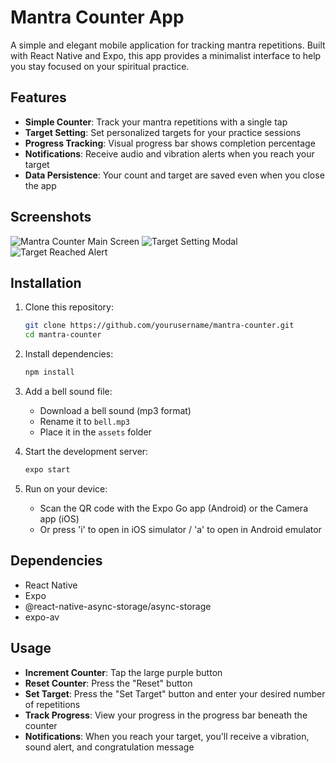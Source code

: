 # Mantra Counter App

A simple and elegant mobile application for tracking mantra repetitions. Built with React Native and Expo, this app provides a minimalist interface to help you stay focused on your spiritual practice.

## Features

- **Simple Counter**: Track your mantra repetitions with a single tap
- **Target Setting**: Set personalized targets for your practice sessions
- **Progress Tracking**: Visual progress bar shows completion percentage
- **Notifications**: Receive audio and vibration alerts when you reach your target
- **Data Persistence**: Your count and target are saved even when you close the app

## Screenshots

![Mantra Counter Main Screen](https://github.com/user-attachments/assets/87098da5-ccf2-4341-8802-441bcb66a022)
![Target Setting Modal](https://github.com/user-attachments/assets/7353ad04-29e5-4336-b404-be527bd62d95)
![Target Reached Alert](https://github.com/user-attachments/assets/ef995ebb-eaf4-4c70-9f49-60ad3d1591e9)



## Installation

1. Clone this repository:
   ```bash
   git clone https://github.com/yourusername/mantra-counter.git
   cd mantra-counter
   ```

2. Install dependencies:
   ```bash
   npm install
   ```

3. Add a bell sound file:
   - Download a bell sound (mp3 format)
   - Rename it to `bell.mp3`
   - Place it in the `assets` folder

4. Start the development server:
   ```bash
   expo start
   ```

5. Run on your device:
   - Scan the QR code with the Expo Go app (Android) or the Camera app (iOS)
   - Or press 'i' to open in iOS simulator / 'a' to open in Android emulator

## Dependencies

- React Native
- Expo
- @react-native-async-storage/async-storage
- expo-av

## Usage

- **Increment Counter**: Tap the large purple button
- **Reset Counter**: Press the "Reset" button
- **Set Target**: Press the "Set Target" button and enter your desired number of repetitions
- **Track Progress**: View your progress in the progress bar beneath the counter
- **Notifications**: When you reach your target, you'll receive a vibration, sound alert, and congratulation message

